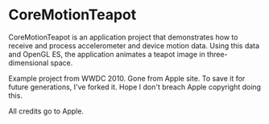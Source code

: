 CoreMotionTeapot
================

CoreMotionTeapot is an application project that demonstrates how to receive and process accelerometer and device motion data. Using this data and OpenGL ES, the application animates  a teapot image in three-dimensional space.

Example project from WWDC 2010. Gone from Apple site. To save it for future generations, I've forked it. Hope I don't breach Apple copyright doing this.

All credits go to Apple.
